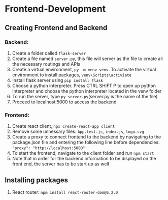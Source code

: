 # Frontend-Development

## Creating Frontend and Backend 

### Backend:
1. Create a folder called `flask-server`
2. Create a file named `server.py`, this file will server as the file to create all the necessary routings and APIs 
3. Create a virtual environment, `py -m venv venv`. To activate the virtual environment to install packages, `venv\Scripts\activiate`
4. Install flask server using `pip install flask`
5. Choose a python interpreter. Press CTRL SHIFT P to open up python interpreter and choose the python interpreter located in the venv folder 
6. To run the server, type `py server.py`(server.py is the name of the file)
7. Proceed to localhost:5000 to access the backend

### Frontend:
1. Create react client, `npx create-react-app client`
2. Remove some unnessary files: `App.test.js`, `index.js`, `logo.svg`
3. Create a proxy to connect frontend to the backend by navigating to the package.json file and entering the following line before dependencies: `"proxy": "http://localhost:5000"`
4. To start the frontend, navigate to the client folder and run `npm start`
5. Note that in order for the backend information to be displayed on the front end, the server has to be start up as well

## Installing packages
1. React router: `npm install react-router-dom@5.2.0` 
